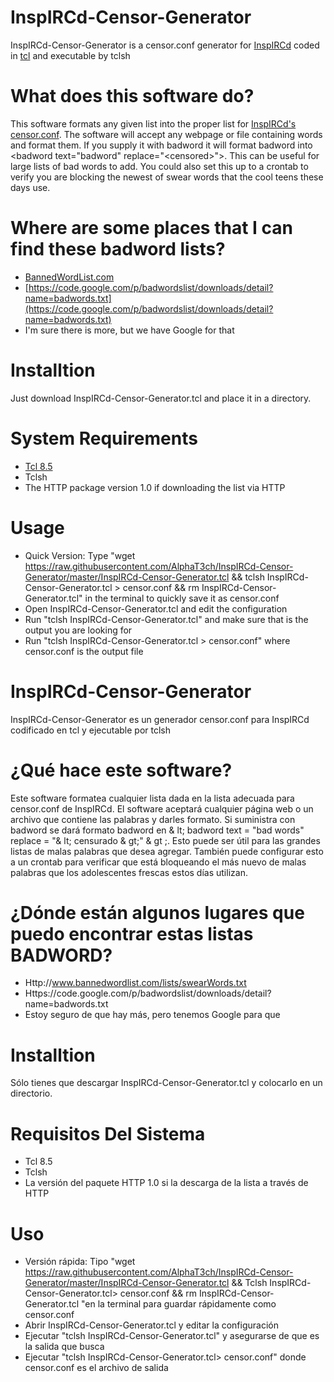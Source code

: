 # InspIRCd-Censor-Generator
InspIRCd-Censor-Generator is a censor.conf generator for [InspIRCd](https://github.com/inspircd/inspircd) coded in [tcl](https://github.com/tcltk/tcl) and executable by tclsh

# What does this software do?
This software formats any given list into the proper list for [InspIRCd's censor.conf](https://github.com/inspircd/inspircd/blob/master/docs/conf/censor.conf.example). The software will accept any webpage or file containing words and format them. If you supply it with badword it will format badword into &lt;badword text="badword" replace="&lt;censored&gt;"&gt;. This can be useful for large lists of bad words to add. You could also set this up to a crontab to verify you are blocking the newest of swear words that the cool teens these days use.

# Where are some places that I can find these badword lists?
- [BannedWordList.com](http://www.bannedwordlist.com/lists/swearWords.txt)
- [https://code.google.com/p/badwordslist/downloads/detail?name=badwords.txt](https://code.google.com/p/badwordslist/downloads/detail?name=badwords.txt)
- I'm sure there is more, but we have Google for that

# Installtion
Just download InspIRCd-Censor-Generator.tcl and place it in a directory.

# System Requirements
- [Tcl 8.5](https://github.com/tcltk/tcl)
- Tclsh
- The HTTP package version 1.0 if downloading the list via HTTP

# Usage
- Quick Version: Type "wget https://raw.githubusercontent.com/AlphaT3ch/InspIRCd-Censor-Generator/master/InspIRCd-Censor-Generator.tcl && tclsh InspIRCd-Censor-Generator.tcl > censor.conf && rm InspIRCd-Censor-Generator.tcl" in the terminal to quickly save it as censor.conf
- Open InspIRCd-Censor-Generator.tcl and edit the configuration
- Run "tclsh InspIRCd-Censor-Generator.tcl" and make sure that is the output you are looking for
- Run "tclsh InspIRCd-Censor-Generator.tcl > censor.conf" where censor.conf is the output file

# InspIRCd-Censor-Generator
InspIRCd-Censor-Generator es un generador censor.conf para InspIRCd codificado en tcl y ejecutable por tclsh

# ¿Qué hace este software?
Este software formatea cualquier lista dada en la lista adecuada para censor.conf de InspIRCd. El software aceptará cualquier página web o un archivo que contiene las palabras y darles formato. Si suministra con badword se dará formato badword en & lt; badword text = "bad words" replace = "& lt; censurado & gt;" & gt ;. Esto puede ser útil para las grandes listas de malas palabras que desea agregar. También puede configurar esto a un crontab para verificar que está bloqueando el más nuevo de malas palabras que los adolescentes frescas estos días utilizan.

# ¿Dónde están algunos lugares que puedo encontrar estas listas BADWORD?
- Http://www.bannedwordlist.com/lists/swearWords.txt
- Https://code.google.com/p/badwordslist/downloads/detail?name=badwords.txt
- Estoy seguro de que hay más, pero tenemos Google para que

# Installtion
Sólo tienes que descargar InspIRCd-Censor-Generator.tcl y colocarlo en un directorio.

# Requisitos Del Sistema
- Tcl 8.5
- Tclsh
- La versión del paquete HTTP 1.0 si la descarga de la lista a través de HTTP

# Uso
- Versión rápida: Tipo "wget https://raw.githubusercontent.com/AlphaT3ch/InspIRCd-Censor-Generator/master/InspIRCd-Censor-Generator.tcl && Tclsh InspIRCd-Censor-Generator.tcl> censor.conf && rm InspIRCd-Censor-Generator.tcl "en la terminal para guardar rápidamente como censor.conf
- Abrir InspIRCd-Censor-Generator.tcl y editar la configuración
- Ejecutar "tclsh InspIRCd-Censor-Generator.tcl" y asegurarse de que es la salida que busca
- Ejecutar "tclsh InspIRCd-Censor-Generator.tcl> censor.conf" donde censor.conf es el archivo de salida
